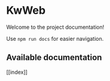 # KwWeb

Welcome to the project documentation!

Use `npm run docs` for easier navigation.

## Available documentation

[[index]]
